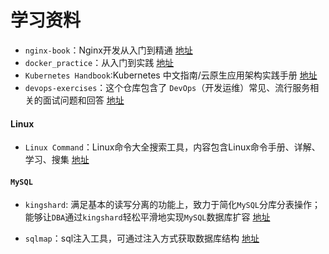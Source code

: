 # 学习资料

- `nginx-book`：Nginx开发从入门到精通 [地址](https://github.com/taobao/nginx-book)
- `docker_practice`：从入门到实践 [地址](https://gitee.com/docker_practice/docker_practice/)
- `Kubernetes Handbook`:Kubernetes 中文指南/云原生应用架构实践手册 [地址](https://jimmysong.io/kubernetes-handbook/)
- `devops-exercises`：这个仓库包含了 `DevOps`（开发运维）常见、流行服务相关的面试问题和回答 [地址](https://github.com/bregman-arie/devops-exercises)

#### Linux

- `Linux Command`：Linux命令大全搜索工具，内容包含Linux命令手册、详解、学习、搜集 [地址](https://github.com/jaywcjlove/linux-command)

#### `MySQL`

- `kingshard`: 满足基本的读写分离的功能上，致力于简化`MySQL`分库分表操作；能够让`DBA`通过`kingshard`轻松平滑地实现`MySQL`数据库扩容 [地址](https://github.com/flike/kingshard/blob/master/README_ZH.md)

- `sqlmap`：sql注入工具，可通过注入方式获取数据库结构 [地址](https://github.com/sqlmapproject/sqlmap)

